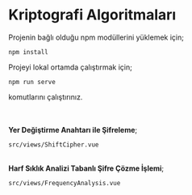 # Kriptografi Algoritmaları

Projenin bağlı olduğu npm modüllerini yüklemek için;

```console
npm install
```

Projeyi lokal ortamda çalıştırmak için;

```console
npm run serve
```

komutlarını çalıştırınız.


\
\
**Yer Değiştirme Anahtarı ile Şifreleme**;
```
src/views/ShiftCipher.vue
```

\
**Harf Sıklık Analizi Tabanlı Şifre Çözme İşlemi**;
```
src/views/FrequencyAnalysis.vue
```


